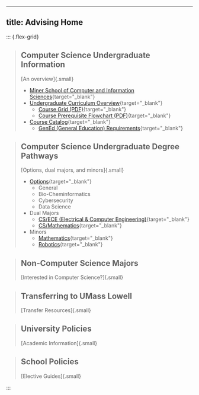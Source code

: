 <!-- Started at 2:15 p.m. -->

<!-- 
2 - additional information on robotics minor 
3 - Description of University General Education Requirements
4 - Making the Dean's List
-->

---
title: Advising Home
---

::: {.flex-grid}

<!-- 3 -->
> ## Computer Science Undergraduate Information
> [An overview]{.small}
>
> - [Miner School of Computer and Information Sciences](https://www.uml.edu/sciences/computer-science/){target="_blank"}
> - [Undergraduate Curriculum Overview](https://www.uml.edu/catalog/undergraduate/sciences/departments/computer-science/degree-pathways/dp-cs-general-2020.aspx){target="_blank"}
> 	- [Course Grid (PDF)](../assets/PDF/Canning-UGrad-Grid2020-Form-fillable.pdf){target="_blank"}
>	- [Course Prerequisite Flowchart (PDF)](../assets/PDF/CSPrerequisiteChart_2020.pdf){target="_blank"}
> - [Course Catalog](https://www.uml.edu/Catalog/Undergraduate/Sciences/Departments/Computer-Science/Course-Listing.aspx){target="_blank"}
> 	- [GenEd (General Education) Requirements](https://www.uml.edu/academics/undergraduate-programs/core-curriculum/bok.aspx){target="_blank"}
>

<!-- 2 -->
> ## Computer Science Undergraduate Degree Pathways
> [Options, dual majors, and minors]{.small}
>
> - [Options](https://www.uml.edu/catalog/undergraduate/sciences/departments/computer-science/degree-pathways/){target="_blank"}
> 	- General
> 	- Bio-Cheminformatics
> 	- Cybersecurity
> 	- Data Science
> - Dual Majors
>	- [CS/ECE (Electrical & Computer Engineering)](https://www.uml.edu/catalog/undergraduate/engineering/departments/electrical-computer-engineering/degree-pathways/dp-ee-cs-2017.aspx){target="_blank"}
>	- [CS/Mathematics](https://www.uml.edu/catalog/undergraduate/sciences/departments/mathematical-sciences/degree-pathways/dp-math-computer-science-2015.aspx){target="_blank"}
> - Minors
>	- [Mathematics](https://www.uml.edu/catalog/undergraduate/sciences/departments/mathematical-sciences/mathematical-sciences-minor.aspx){target="_blank"}
>	- [Robotics](https://www.uml.edu/catalog/undergraduate/sciences/departments/computer-science/robotics-minor.aspx){target="_blank"}
> <!-- not including BS/MS -->
>

<!-- 5 -->
> ## Non-Computer Science Majors
> [Interested in Computer Science?]{.small}
>

<!-- 6 -->
> ## Transferring to UMass Lowell
> [Transfer Resources]{.small}
>

<!-- 8 -->
> ## University Policies
> [Academic Information]{.small}
>

<!-- 4 -->
> ## School Policies
> [Elective Guides]{.small}
>

:::